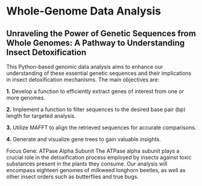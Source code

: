 # Whole-Genome Data Analysis

## Unraveling the Power of Genetic Sequences from Whole Genomes: A Pathway to Understanding Insect Detoxification

This Python-based genomic data analysis aims to enhance our understanding of these essential genetic sequences and their implications in insect detoxification mechanisms. The main objectives are:

**1.** Develop a function to efficiently extract genes of interest from one or more genomes.

**2.** Implement a function to filter sequences to the desired base pair (bp) length for targeted analysis.

**3.** Utilize MAFFT to align the retrieved sequences for accurate comparisons.

**4.** Generate and visualize gene trees to gain valuable insights.

Focus Gene: ATPase Alpha Subunit
The ATPase alpha subunit plays a crucial role in the detoxification process employed by insects against toxic substances present in the plants they consume. Our analysis will encompass eighteen genomes of milkweed longhorn beetles, as well as other insect orders such as butterflies and true bugs. 

